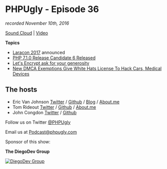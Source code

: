 # PHPUgly - Episode 36
*recorded November 10th, 2016*

[Sound Cloud](https://soundcloud.com/phpugly/episode36) | 
[Video](https://youtu.be/nmzcRH-IlF4)

**Topics**

* [Laracon 2017](http://laracon.us/) announced
* [PHP 7.1.0 Release Candidate 6 Released](http://php.net/archive/2016.php#id2016-11-10-2)
* [Let's Encrypt ask for your generosity](https://www.generosity.com/community-fundraising/make-a-more-secure-web-with-let-s-encrypt)
* [New DMCA Exemptions Give White Hats License To Hack Cars, Medical Devices](http://www.darkreading.com/vulnerabilities---threats/new-dmca-exemptions-give-white-hats-license-to-hack-cars-medical-devices/d/d-id/1327376)

## The hosts
* Eric Van Johnson [Twitter](https://twitter.com/shocm) / [Github](https://github.com/ericvanjohnson/) / [Blog](https://www.shocm.com) / [About.me](https://about.me/shocm) 
* Tom Rideout [Twitter](https://twitter.com/realrideout) / [Github](https://github.com/trideout/) / [About.me](https://about.me/thomasrideout)
* John Congdon [Twitter](https://twitter.com/johncongdon) / [Github](https://github.com/johncongdon) 

Follow us on Twitter [@PHPUgly](https://twitter.com/phpugly) 

Email us at [Podcast@phpugly.com](mailto:Podcast@phpugly.com)

Sponsor of this show:

**The DiegoDev Group**

[![DiegoDev Group](https://www.diegodev.com/img/diegodevgroup.png "Logo DiegoDev Group")](https://www.diegodev.com)
